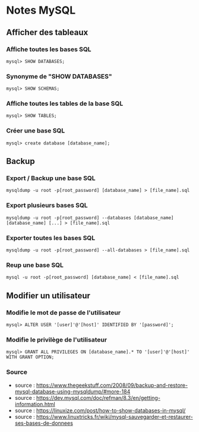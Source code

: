 # Notes MySQL
## Afficher des tableaux
### Affiche toutes les bases SQL
```
mysql> SHOW DATABASES;
```

### Synonyme de "SHOW DATABASES"
```
mysql> SHOW SCHEMAS;
```

### Affiche toutes les tables de la base SQL
```
mysql> SHOW TABLES;
```

### Créer une base SQL
```
mysql> create database [database_name];
```

## Backup
### Export / Backup une base SQL
```
mysqldump -u root -p[root_password] [database_name] > [file_name].sql
```

### Export plusieurs bases SQL
```
mysqldump -u root -p[root_password] --databases [database_name] [database_name] [...] > [file_name].sql
```

### Exporter toutes les bases SQL
```
mysqldump -u root -p[root_password] --all-databases > [file_name].sql
```

### Reup une base SQL
```
mysql -u root -p[root_password] [database_name] < [file_name].sql
```

## Modifier un utilisateur
### Modifie le mot de passe de l'utilisateur
```
mysql> ALTER USER '[user]'@'[host]' IDENTIFIED BY '[password]';
```

### Modifie le privilège de l'utilisateur
```
mysql> GRANT ALL PRIVILEGES ON [database_name].* TO '[user]'@'[host]' WITH GRANT OPTION;
```

### Source
- source : https://www.thegeekstuff.com/2008/09/backup-and-restore-mysql-database-using-mysqldump/#more-184
- source : https://dev.mysql.com/doc/refman/8.3/en/getting-information.html
- source : https://linuxize.com/post/how-to-show-databases-in-mysql/
- source : https://www.linuxtricks.fr/wiki/mysql-sauvegarder-et-restaurer-ses-bases-de-donnees